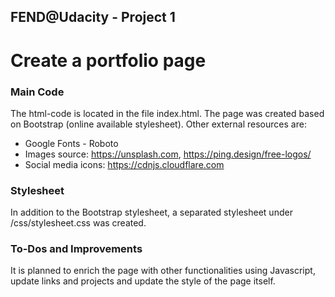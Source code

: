 ## FEND@Udacity - Project 1 ##
# Create a portfolio page #

### Main Code ###
The html-code is located in the file index.html. 
The page was created based on Bootstrap (online available stylesheet). Other external resources are:
* Google Fonts - Roboto
* Images source: https://unsplash.com, https://ping.design/free-logos/
* Social media icons: https://cdnjs.cloudflare.com

### Stylesheet ###
In addition to the Bootstrap stylesheet, a separated stylesheet under /css/stylesheet.css was created.

### To-Dos and Improvements ###
It is planned to enrich the page with other functionalities using Javascript, update links and projects and update the style of the page itself.
